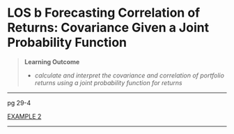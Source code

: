 # LOS b Forecasting Correlation of Returns: Covariance Given a Joint Probability Function

> **Learning Outcome**
> 
> - *calculate and interpret the covariance and correlation of portfolio returns using a joint probability function for returns*

---

pg 29-4

[EXAMPLE 2](https://study.cfainstitute.org/app/cfa-program-level-i-for-august-2025#read/section/forecasting-correlation-of-returns-covariance-given-a-joint-probability-function)

---